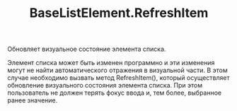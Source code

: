 ﻿---
layout: default
title: BaseListElement.RefreshItem
position: 22
categories: 
tags: 
---

Обновляет визуальное состояние элемента списка.

Элемент списка может быть изменен программно и эти изменения могут не найти автоматического отражения в визуальной части. В этом случае необходимо вызвать метод RefreshItem(), который осуществляет обновление визуального состояния элемента списка. При этом пользователь не должен терять фокус ввода и, тем более, выбранное ранее значение.

 

 

